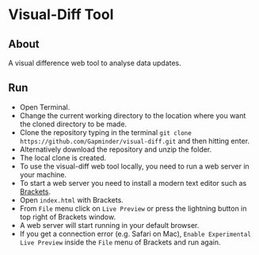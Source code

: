 # Visual-Diff Tool

## About

A visual difference web tool to analyse data updates.

## Run

- Open Terminal.
- Change the current working directory to the location where you want the cloned directory to be made.
- Clone the repository typing in the terminal `git clone https://github.com/Gapminder/visual-diff.git` and then hitting enter.
- Alternatively download the repository and unzip the folder.
- The local clone is created.
- To use the visual-diff web tool locally, you need to run a web server in your machine.
- To start a web server you need to install a modern text editor such as [Brackets](http://brackets.io).
- Open `index.html` with Brackets.
- From `File` menu click on `Live Preview` or press the lightning button in top right of Brackets window.
- A web server will start running in your default browser.
- If you get a connection error (e.g. Safari on Mac), `Enable Experimental Live Preview` inside the `File` menu of Brackets and run again.
